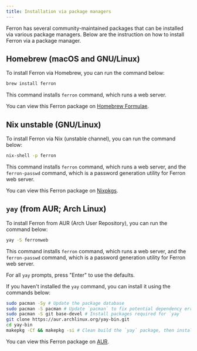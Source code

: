 ```yaml
---
title: Installation via package managers
---
```


Ferron has several community-maintained packages that can be installed via various package managers. Below are the instruction on how to install Ferron via a package manager.

## Homebrew (macOS and GNU/Linux)

To install Ferron via Homebrew, you can run the command below:

```bash
brew install ferron
```

This command installs `ferron` command, which runs a web server.

You can view this Ferron package on [Homebrew Formulae](https://formulae.brew.sh/formula/ferron).

## Nix unstable (GNU/Linux)

To install Ferron via Nix (unstable channel), you can run the command below:

```bash
nix-shell -p ferron
```

This command installs `ferron` command, which runs a web server, and the `ferron-passwd` command, which is a password generation utility for Ferron web server.

You can view this Ferron package on [Nixpkgs](https://search.nixos.org/packages?channel=unstable&show=ferron&from=0&size=50&sort=relevance&type=packages&query=ferron).

## `yay` (from AUR; Arch Linux)

To install Ferron from AUR (Arch User Repository), you can run the command below:

```bash
yay -S ferronweb
```

This command installs `ferron` command, which runs a web server, and the `ferron-passwd` command, which is a password generation utility for Ferron web server.

For all `yay` prompts, press "Enter" to use the defaults.

If you haven't installed the `yay` command, you can install it using the commands below:

```bash
sudo pacman -Sy # Update the package database
sudo pacman -S pacman # Update `pacman` to fix potential dependency errors
sudo pacman -S git base-devel # Install packages required for `yay`
git clone https://aur.archlinux.org/yay-bin.git
cd yay-bin
makepkg -Cf && makepkg -si # Clean build the `yay` package, then install the package and its dependencies
```

You can view this Ferron package on [AUR](https://aur.archlinux.org/packages/ferronweb).